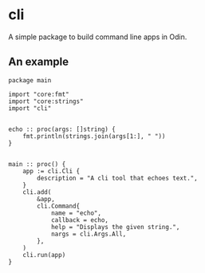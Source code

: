 # cli

A simple package to build command line apps in Odin.

## An example

```odin
package main

import "core:fmt"
import "core:strings"
import "cli"


echo :: proc(args: []string) {
    fmt.println(strings.join(args[1:], " "))
}


main :: proc() {
    app := cli.Cli {
        description = "A cli tool that echoes text.",
    }
    cli.add(
        &app,
        cli.Command{
            name = "echo",
            callback = echo,
            help = "Displays the given string.",
            nargs = cli.Args.All,
        },
    )
    cli.run(app)
}
```
